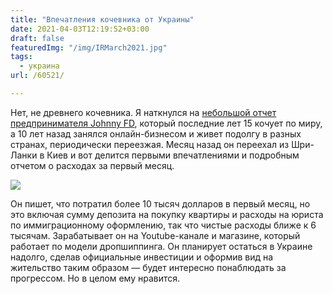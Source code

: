 ```yaml
---
title: "Впечатления кочевника от Украины"
date: 2021-04-03T12:19:52+03:00
draft: false
featuredImg: "/img/IRMarch2021.jpg"
tags:
  - украина
url: /60521/

---
```

 Нет, не древнего кочевника. Я наткнулся на [небольшой отчет предпринимателя Johnny FD](https://www.johnnyfd.com/2021/04/march-2021-first-month-in-kyiv-ukraine.html), который последние лет 15 кочует по миру, а 10 лет назад занялся онлайн-бизнесом и живет подолгу в разных странах, периодически переезжая. Месяц назад он переехал из Шри-Ланки в Киев и вот делится первыми впечатлениями и подробным отчетом о расходах за первый месяц.

![](/img/IRMarch2021.jpg)

Он пишет, что потратил более 10 тысяч долларов в первый месяц, но это включая сумму депозита на покупку квартиры и расходы на юриста по иммиграционному оформлению, так что чистые расходы ближе к 6 тысячам. Зарабатывает он на Youtube-канале и магазине, который работает по модели дропшиппинга. Он планирует остаться в Украине надолго, сделав официальные инвестиции и оформив вид на жительство таким образом — будет интересно понаблюдать за прогрессом. Но в целом ему нравится.